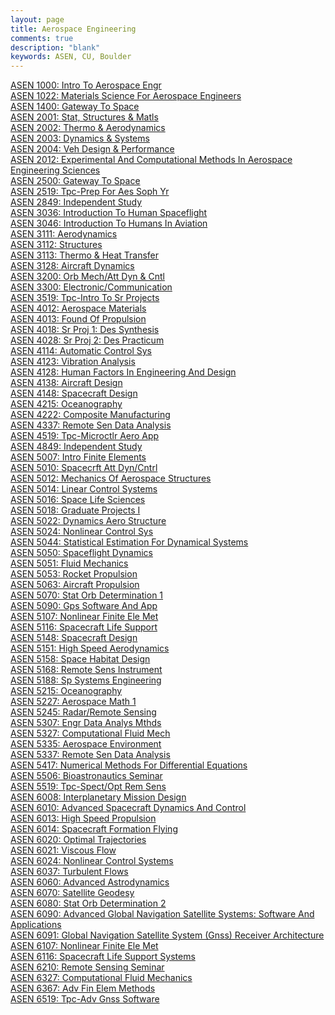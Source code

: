 ```yaml
---
layout: page
title: Aerospace Engineering
comments: true
description: "blank"
keywords: ASEN, CU, Boulder
---
```

<body>
<div><a href="../../courses/ASEN-1000">ASEN 1000: Intro To Aerospace Engr</a></div>
<div><a href="../../courses/ASEN-1022">ASEN 1022: Materials Science For Aerospace Engineers</a></div>
<div><a href="../../courses/ASEN-1400">ASEN 1400: Gateway To Space</a></div>
<div><a href="../../courses/ASEN-2001">ASEN 2001: Stat, Structures & Matls</a></div>
<div><a href="../../courses/ASEN-2002">ASEN 2002: Thermo & Aerodynamics</a></div>
<div><a href="../../courses/ASEN-2003">ASEN 2003: Dynamics & Systems</a></div>
<div><a href="../../courses/ASEN-2004">ASEN 2004: Veh Design & Performance</a></div>
<div><a href="../../courses/ASEN-2012">ASEN 2012: Experimental And Computational Methods In Aerospace Engineering Sciences</a></div>
<div><a href="../../courses/ASEN-2500">ASEN 2500: Gateway To Space</a></div>
<div><a href="../../courses/ASEN-2519">ASEN 2519: Tpc-Prep For Aes Soph Yr</a></div>
<div><a href="../../courses/ASEN-2849">ASEN 2849: Independent Study</a></div>
<div><a href="../../courses/ASEN-3036">ASEN 3036: Introduction To Human Spaceflight</a></div>
<div><a href="../../courses/ASEN-3046">ASEN 3046: Introduction To Humans In Aviation</a></div>
<div><a href="../../courses/ASEN-3111">ASEN 3111: Aerodynamics</a></div>
<div><a href="../../courses/ASEN-3112">ASEN 3112: Structures</a></div>
<div><a href="../../courses/ASEN-3113">ASEN 3113: Thermo & Heat Transfer</a></div>
<div><a href="../../courses/ASEN-3128">ASEN 3128: Aircraft Dynamics</a></div>
<div><a href="../../courses/ASEN-3200">ASEN 3200: Orb Mech/Att Dyn & Cntl</a></div>
<div><a href="../../courses/ASEN-3300">ASEN 3300: Electronic/Communication</a></div>
<div><a href="../../courses/ASEN-3519">ASEN 3519: Tpc-Intro To Sr Projects</a></div>
<div><a href="../../courses/ASEN-4012">ASEN 4012: Aerospace Materials</a></div>
<div><a href="../../courses/ASEN-4013">ASEN 4013: Found Of Propulsion</a></div>
<div><a href="../../courses/ASEN-4018">ASEN 4018: Sr Proj 1: Des Synthesis</a></div>
<div><a href="../../courses/ASEN-4028">ASEN 4028: Sr Proj 2: Des Practicum</a></div>
<div><a href="../../courses/ASEN-4114">ASEN 4114: Automatic Control Sys</a></div>
<div><a href="../../courses/ASEN-4123">ASEN 4123: Vibration Analysis</a></div>
<div><a href="../../courses/ASEN-4128">ASEN 4128: Human Factors In Engineering And Design</a></div>
<div><a href="../../courses/ASEN-4138">ASEN 4138: Aircraft Design</a></div>
<div><a href="../../courses/ASEN-4148">ASEN 4148: Spacecraft Design</a></div>
<div><a href="../../courses/ASEN-4215">ASEN 4215: Oceanography</a></div>
<div><a href="../../courses/ASEN-4222">ASEN 4222: Composite Manufacturing</a></div>
<div><a href="../../courses/ASEN-4337">ASEN 4337: Remote Sen Data Analysis</a></div>
<div><a href="../../courses/ASEN-4519">ASEN 4519: Tpc-Microctlr Aero App</a></div>
<div><a href="../../courses/ASEN-4849">ASEN 4849: Independent Study</a></div>
<div><a href="../../courses/ASEN-5007">ASEN 5007: Intro Finite Elements</a></div>
<div><a href="../../courses/ASEN-5010">ASEN 5010: Spacecrft Att Dyn/Cntrl</a></div>
<div><a href="../../courses/ASEN-5012">ASEN 5012: Mechanics Of Aerospace Structures</a></div>
<div><a href="../../courses/ASEN-5014">ASEN 5014: Linear Control Systems</a></div>
<div><a href="../../courses/ASEN-5016">ASEN 5016: Space Life Sciences</a></div>
<div><a href="../../courses/ASEN-5018">ASEN 5018: Graduate Projects I</a></div>
<div><a href="../../courses/ASEN-5022">ASEN 5022: Dynamics Aero Structure</a></div>
<div><a href="../../courses/ASEN-5024">ASEN 5024: Nonlinear Control Sys</a></div>
<div><a href="../../courses/ASEN-5044">ASEN 5044: Statistical Estimation For Dynamical Systems</a></div>
<div><a href="../../courses/ASEN-5050">ASEN 5050: Spaceflight Dynamics</a></div>
<div><a href="../../courses/ASEN-5051">ASEN 5051: Fluid Mechanics</a></div>
<div><a href="../../courses/ASEN-5053">ASEN 5053: Rocket Propulsion</a></div>
<div><a href="../../courses/ASEN-5063">ASEN 5063: Aircraft Propulsion</a></div>
<div><a href="../../courses/ASEN-5070">ASEN 5070: Stat Orb Determination 1</a></div>
<div><a href="../../courses/ASEN-5090">ASEN 5090: Gps Software And App</a></div>
<div><a href="../../courses/ASEN-5107">ASEN 5107: Nonlinear Finite Ele Met</a></div>
<div><a href="../../courses/ASEN-5116">ASEN 5116: Spacecraft Life Support</a></div>
<div><a href="../../courses/ASEN-5148">ASEN 5148: Spacecraft Design</a></div>
<div><a href="../../courses/ASEN-5151">ASEN 5151: High Speed Aerodynamics</a></div>
<div><a href="../../courses/ASEN-5158">ASEN 5158: Space Habitat Design</a></div>
<div><a href="../../courses/ASEN-5168">ASEN 5168: Remote Sens Instrument</a></div>
<div><a href="../../courses/ASEN-5188">ASEN 5188: Sp Systems Engineering</a></div>
<div><a href="../../courses/ASEN-5215">ASEN 5215: Oceanography</a></div>
<div><a href="../../courses/ASEN-5227">ASEN 5227: Aerospace Math 1</a></div>
<div><a href="../../courses/ASEN-5245">ASEN 5245: Radar/Remote Sensing</a></div>
<div><a href="../../courses/ASEN-5307">ASEN 5307: Engr Data Analys Mthds</a></div>
<div><a href="../../courses/ASEN-5327">ASEN 5327: Computational Fluid Mech</a></div>
<div><a href="../../courses/ASEN-5335">ASEN 5335: Aerospace Environment</a></div>
<div><a href="../../courses/ASEN-5337">ASEN 5337: Remote Sen Data Analysis</a></div>
<div><a href="../../courses/ASEN-5417">ASEN 5417: Numerical Methods For Differential Equations</a></div>
<div><a href="../../courses/ASEN-5506">ASEN 5506: Bioastronautics Seminar</a></div>
<div><a href="../../courses/ASEN-5519">ASEN 5519: Tpc-Spect/Opt Rem Sens</a></div>
<div><a href="../../courses/ASEN-6008">ASEN 6008: Interplanetary Mission Design</a></div>
<div><a href="../../courses/ASEN-6010">ASEN 6010: Advanced Spacecraft Dynamics And Control</a></div>
<div><a href="../../courses/ASEN-6013">ASEN 6013: High Speed Propulsion</a></div>
<div><a href="../../courses/ASEN-6014">ASEN 6014: Spacecraft Formation Flying</a></div>
<div><a href="../../courses/ASEN-6020">ASEN 6020: Optimal Trajectories</a></div>
<div><a href="../../courses/ASEN-6021">ASEN 6021: Viscous Flow</a></div>
<div><a href="../../courses/ASEN-6024">ASEN 6024: Nonlinear Control Systems</a></div>
<div><a href="../../courses/ASEN-6037">ASEN 6037: Turbulent Flows</a></div>
<div><a href="../../courses/ASEN-6060">ASEN 6060: Advanced Astrodynamics</a></div>
<div><a href="../../courses/ASEN-6070">ASEN 6070: Satellite Geodesy</a></div>
<div><a href="../../courses/ASEN-6080">ASEN 6080: Stat Orb Determination 2</a></div>
<div><a href="../../courses/ASEN-6090">ASEN 6090: Advanced Global Navigation Satellite Systems: Software And Applications</a></div>
<div><a href="../../courses/ASEN-6091">ASEN 6091: Global Navigation Satellite System (Gnss) Receiver Architecture</a></div>
<div><a href="../../courses/ASEN-6107">ASEN 6107: Nonlinear Finite Ele Met</a></div>
<div><a href="../../courses/ASEN-6116">ASEN 6116: Spacecraft Life Support Systems</a></div>
<div><a href="../../courses/ASEN-6210">ASEN 6210: Remote Sensing Seminar</a></div>
<div><a href="../../courses/ASEN-6327">ASEN 6327: Computational Fluid Mechanics</a></div>
<div><a href="../../courses/ASEN-6367">ASEN 6367: Adv Fin Elem Methods</a></div>
<div><a href="../../courses/ASEN-6519">ASEN 6519: Tpc-Adv Gnss Software</a></div>
</body>